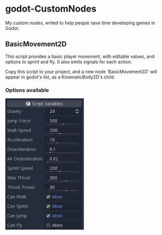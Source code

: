 # godot-CustomNodes
My custom nodes, writed to help people save time developing games in Godot.

## BasicMovement2D
This script provides a basic player movement, with editable values, and options to sprint and fly.
It also emits signals for each action.

Copy this script to your project, and a new node 'BasicMovement2D' will appear in godot's list, as a KinematicBody2D's child.

### Options available
![BasicMovement2D Setup](https://github.com/Doc-McCoy/godot-CustomNodes/blob/master/screenshots/BasicMovement2D.PNG)

